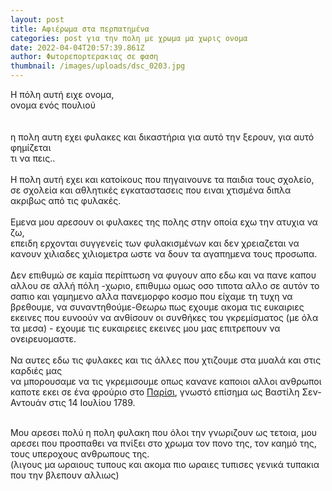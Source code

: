 ```yaml
---
layout: post
title: Αφιέρωμα στα περπατημένα
categories: post για την πολη με χρωμα μα χωρις ονομα
date: 2022-04-04T20:57:39.861Z
author: Φωτορεπορτερακιας σε φαση
thumbnail: /images/uploads/dsc_0203.jpg
---
```

Η πόλη αυτή ειχε ονομα, \
ονομα ενός πουλιού\
 \
\
η πολη αυτη εχει φυλακες και δικαστήρια για αυτό την ξερουν, για αυτό φημίζεται\
τι να πεις..\
\
Η πολη αυτή εχει και κατοίκους που πηγαινουνε τα παιδια τους σχολείο, σε σχολεία και αθλητικές εγκαταστασεις που ειναι χτισμένα διπλα ακριβως από τις φυλακές.\
\
Εμενα μου αρεσουν οι φυλακες της πολης στην οποία εχω την ατυχια να ζω, \
επειδη ερχονται συγγενείς των φυλακισμένων και δεν χρειαζεται να κανουν χιλιαδες χιλιομετρα ωστε να δουν τα αγαπημενα τους προσωπα.\
\
Δεν επιθυμώ σε καμία περίπτωση να φυγουν απο εδω και να πανε καπου αλλου σε αλλή πόλη -χωριο, επιθυμω ομως οσο τιποτα αλλο σε αυτόν το σαπιο και γαμημενο αλλα πανεμορφο κοσμο που είχαμε τη τυχη να βρεθουμε, να συναντηθούμε-Θεωρω πως εχουμε ακομα τις ευκαιριες εκεινες που ευνοούν να ανθίσουν οι συνθήκες του γκρεμίσματος (με όλα τα μεσα) - εχουμε τις ευκαιρειες εκεινες μου μας επιτρεπουν να ονειρευομαστε.\
 \
Να αυτες εδω τις φυλακες και τις άλλες που χτιζουμε στα μυαλά και στις καρδιές μας\
να μπορουσαμε να τις γκρεμισουμε οπως κανανε καποιοι αλλοι ανθρωποι καποτε εκει σε ένα φρούριο στο [Παρίσι](https://el.wikipedia.org/wiki/%CE%A0%CE%B1%CF%81%CE%AF%CF%83%CE%B9 "Παρίσι"), γνωστό επίσημα ως Βαστίλη Σεν-Αντουάν στις 14 Ιουλίου 1789.

\
Μου αρεσει πολύ η πολη φυλακη που όλοι την γνωριζουν ως τετοια, μου αρεσει που προσπαθει να πνίξει στο χρωμα τον πονο της, τον καημό της, τους υπεροχους ανθρωπους της.\
(λιγους μα ωραιους τυπους και ακομα πιο ωραιες τυπισες γενικά τυπακια που την βλεπουν αλλιως)